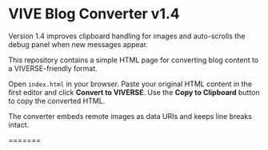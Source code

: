 # VIVE Blog Converter v1.4
Version 1.4 improves clipboard handling for images and auto-scrolls the debug
panel when new messages appear.


This repository contains a simple HTML page for converting blog content to a VIVERSE-friendly format.

Open `index.html` in your browser. Paste your original HTML content in the first editor and click **Convert to VIVERSE**. Use the **Copy to Clipboard** button to copy the converted HTML.

The converter embeds remote images as data URIs and keeps line breaks intact.

=======

